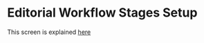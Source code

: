 # Editorial Workflow Stages Setup

This screen is explained [here](../production-ad/other-production-reports.md#editorial-issue-management)
